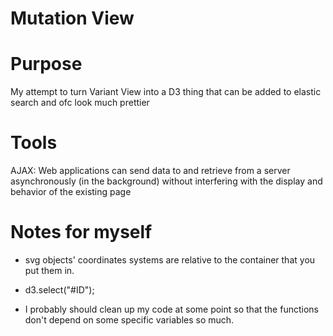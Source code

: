 Mutation View
==========

# Purpose 
My attempt to turn Variant View into a D3 thing that can be added to elastic search 
and ofc look much prettier 

# Tools
AJAX:  Web applications can send data to and retrieve from a server asynchronously 
(in the background) without interfering with the display and behavior of the existing page



# Notes for myself 
- svg objects' coordinates systems are relative to the container that you put them in. 
- d3.select("#ID");

- I probably should clean up my code at some point so that the functions don't depend on 
	some specific variables so much. 